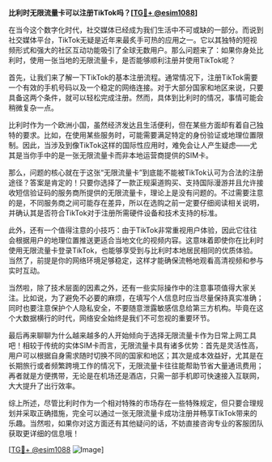 **比利时无限流量卡可以注册TikTok吗？[[TG💪+ @esim1088](https://t.me/s/esim1088)]**

在当今这个数字化时代，社交媒体已经成为我们生活中不可或缺的一部分。而说到社交媒体平台，TikTok无疑是近年来最炙手可热的应用之一。它以其独特的短视频形式和强大的社区互动功能吸引了全球无数用户。那么问题来了：如果你身处比利时，使用一张当地的无限流量卡，是否能够顺利注册并使用TikTok呢？

首先，让我们来了解一下TikTok的基本注册流程。通常情况下，注册TikTok需要一个有效的手机号码以及一个稳定的网络连接。对于大部分国家和地区来说，只要具备这两个条件，就可以轻松完成注册。然而，具体到比利时的情况，事情可能会稍微复杂一点。

比利时作为一个欧洲小国，虽然经济发达且生活便利，但在某些方面却有着自己独特的要求。比如，在使用某些服务时，可能需要满足特定的身份验证或地理位置限制。因此，当涉及到像TikTok这样的国际性应用时，难免会让人产生疑虑——尤其是当你手中的是一张无限流量卡而非本地运营商提供的SIM卡。

那么，问题的核心就在于这张“无限流量卡”到底能不能被TikTok认可为合法的注册途径？答案是肯定的！只要你选择了一款正规渠道购买、支持国际漫游并且允许接收短信验证码的服务商所提供的无限流量卡，理论上是没有问题的。不过需要注意的是，不同服务商之间可能存在差异，所以在选购之前一定要仔细阅读相关说明，并确认其是否符合TikTok对于注册所需硬件设备和技术支持的标准。

此外，还有一个值得注意的小技巧：由于TikTok非常重视用户体验，因此它往往会根据用户的地理位置推送更适合当地文化的视频内容。这意味着即使你在比利时使用无限流量卡登录TikTok，也能够享受到与比利时本地居民相同的优质体验。当然了，前提是你的网络环境足够稳定，这样才能确保流畅地观看高清视频和参与实时互动。

当然啦，除了技术层面的因素之外，还有一些实际操作中的注意事项值得大家关注。比如说，为了避免不必要的麻烦，在填写个人信息时应当尽量保持真实准确；同时也要注意保护个人隐私安全，不要随意泄露敏感信息给第三方机构。毕竟在这个大数据横行的时代，网络安全始终是我们不可忽视的重要环节。

最后再来聊聊为什么越来越多的人开始倾向于选择无限流量卡作为日常上网工具吧！相较于传统的实体SIM卡而言，无限流量卡具有诸多优势：首先是灵活性高，用户可以根据自身需求随时切换不同的国家和地区；其次是成本效益好，尤其是在长期旅行或者频繁跨境工作的情况下，无限流量卡往往能帮助节省大量通讯费用；再者就是方便携带，无论是在机场还是酒店，只需一部手机即可快速接入互联网，大大提升了出行效率。

综上所述，尽管比利时作为一个相对特殊的市场存在一些特殊规定，但只要合理规划并采取正确措施，完全可以通过一张无限流量卡成功注册并畅享TikTok带来的乐趣。当然啦，如果你对这方面还有其他疑问的话，不妨直接咨询专业的客服团队获取更详细的信息哦！

[[TG💪+ @esim1088](https://t.me/s/esim1088) ![Image](https://i.postimg.cc/4NQfJmqS/Snipaste-2025-05-13-00-14-12.png)]